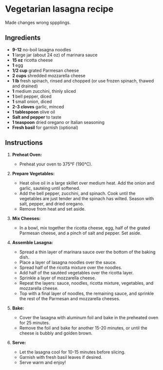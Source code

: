 # Vegetarian lasagna recipe
Made changes wrong sppplings.

## Ingredients

- **9-12** no-boil lasagna noodles
- **1** large jar (about 24 oz) of marinara sauce
- **15 oz** ricotta cheese
- **1** egg
- **1/2 cup** grated Parmesan cheese
- **2 cups** shredded mozzarella cheese
- **1 lb** fresh spinach, rinsed and chopped (or use frozen spinach, thawed and drained)
- **1** medium zucchini, thinly sliced
- **1** bell pepper, diced
- **1** small onion, diced
- **2-3 cloves** garlic, minced
- **1 tablespoon** olive oil
- **Salt and pepper** to taste
- **1 teaspoon** dried oregano or Italian seasoning
- **Fresh basil** for garnish (optional)


## Instructions

1. **Preheat Oven:**
   - Preheat your oven to 375°F (190°C).

2. **Prepare Vegetables:**
   - Heat olive oil in a large skillet over medium heat. Add the onion and garlic, sautéing until softened.
   - Add the bell pepper, zucchini, and spinach. Cook until the vegetables are
     just tender and the spinach has wilted. Season with salt, pepper, and
     dried oregano.
   - Remove from heat and set aside.

3. **Mix Cheeses:**
   - In a bowl, mix together the ricotta cheese, egg, half of the grated Parmesan cheese, and a pinch of salt and pepper. Set aside.

4. **Assemble Lasagna:**
   - Spread a thin layer of marinara sauce over the bottom of the baking dish.
   - Place a layer of lasagna noodles over the sauce.
   - Spread half of the ricotta mixture over the noodles.
   - Add half of the sautéed vegetables over the ricotta layer.
   - Sprinkle a layer of mozzarella cheese.
   - Repeat the layers: sauce, noodles, ricotta mixture, vegetables, and mozzarella cheese.
   - Top with a final layer of noodles, the remaining sauce, and sprinkle the rest of the Parmesan and mozzarella cheeses.

5. **Bake:**
   - Cover the lasagna with aluminum foil and bake in the preheated oven for 25 minutes.
   - Remove the foil and bake for another 15-20 minutes, or until the cheese is bubbly and golden brown.

6. **Serve:**
   - Let the lasagna cool for 10-15 minutes before slicing.
   - Garnish with fresh basil leaves if desired.
   - Serve warm and enjoy!
